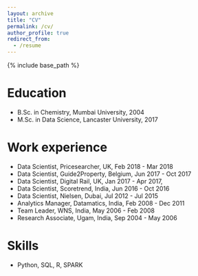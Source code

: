 ```yaml
---
layout: archive
title: "CV"
permalink: /cv/
author_profile: true
redirect_from:
  - /resume
---
```


{% include base_path %}

Education
======
* B.Sc. in Chemistry, Mumbai University, 2004
* M.Sc. in Data Science, Lancaster University, 2017

Work experience
======
* Data Scientist, Pricesearcher, UK, Feb 2018 - Mar 2018
* Data Scientist, Guide2Property, Belgium, Jun 2017 - Oct 2017
* Data Scientist, Digital Rail, UK, Jan 2017 - Apr 2017,
* Data Scientist, Scoretrend, India, Jun 2016 - Oct 2016
* Data Scientist, Nielsen, Dubai, Jul 2012 - Jul 2015
* Analytics Manager, Datamatics, India, Feb 2008 - Dec 2011
* Team Leader, WNS, India, May 2006 - Feb 2008
* Research Associate, Ugam, India, Sep 2004 - May 2006

Skills
======
* Python, SQL, R, SPARK
